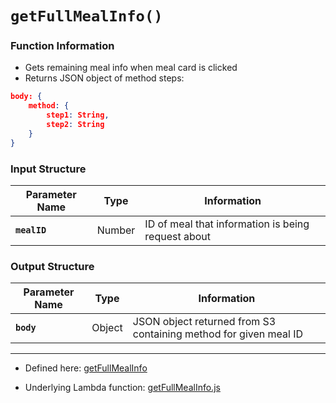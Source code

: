 # `getFullMealInfo()`

### Function Information

- Gets remaining meal info when meal card is clicked
- Returns JSON object of method steps:
```JSON
body: {
    method: {
        step1: String,
        step2: String
    }
}
```

### Input Structure

| Parameter Name | Type | Information |
| ----------- | ----------- | ----------- |
| **`mealID`** | Number | ID of meal that information is being request about |

### Output Structure

| Parameter Name | Type | Information |
| ----------- | ----------- | ----------- |
| **`body`** | Object | JSON object returned from S3 containing method for given meal ID  |

___

- Defined here: [getFullMealInfo](https://github.com/bracketengineering/quick-meals/blob/2d5008af9118de94462c417512302639d0137e27/app/apiScripts/apiCalls/apiCaller.js#L66)

- Underlying Lambda function: [getFullMealInfo.js]()